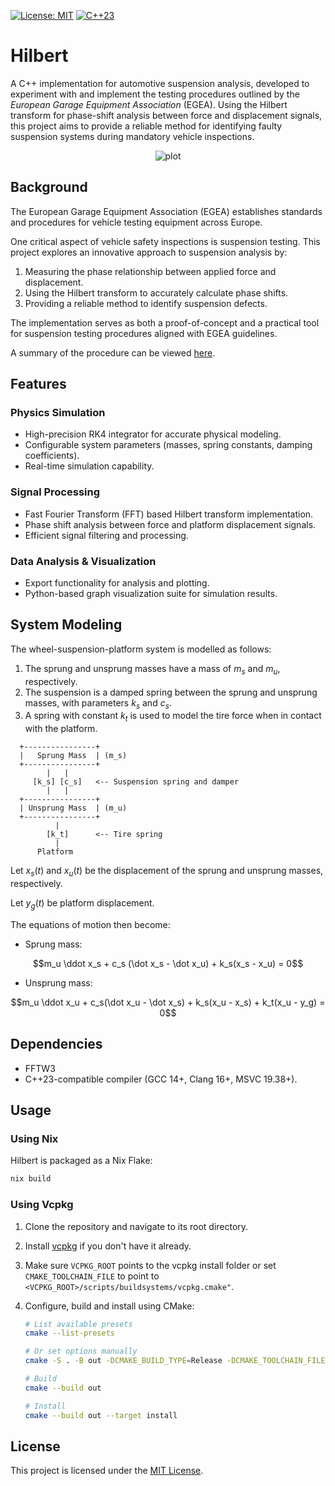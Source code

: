 [![License: MIT](https://img.shields.io/badge/License-MIT-blue.svg)](LICENSE)
[![C++23](https://img.shields.io/badge/C%2B%2B-23-blue.svg)](https://en.cppreference.com/w/cpp/23)

# Hilbert

A C++ implementation for automotive suspension analysis, developed to experiment with and implement the testing procedures outlined by the _European Garage Equipment Association_ (EGEA).
Using the Hilbert transform for phase-shift analysis between force and displacement signals, this project aims to provide a reliable method for identifying faulty suspension systems during mandatory vehicle inspections.

<div align="center">
	<img src="https://i.imgur.com/grnkbA2.png" alt="plot">
</div>



## Background

The European Garage Equipment Association (EGEA) establishes standards and procedures for vehicle testing equipment across Europe.

One critical aspect of vehicle safety inspections is suspension testing. This project explores an innovative approach to suspension analysis by:

1. Measuring the phase relationship between applied force and displacement.
2. Using the Hilbert transform to accurately calculate phase shifts.
3. Providing a reliable method to identify suspension defects.

The implementation serves as both a proof-of-concept and a practical tool for suspension testing procedures aligned with EGEA guidelines.

A summary of the procedure can be viewed [here](https://www.youtube.com/watch?v=4CSZhH3MUGM&t=38s).


## Features

### Physics Simulation
- High-precision RK4 integrator for accurate physical modeling.
- Configurable system parameters (masses, spring constants, damping coefficients).
- Real-time simulation capability.

### Signal Processing
- Fast Fourier Transform (FFT) based Hilbert transform implementation.
- Phase shift analysis between force and platform displacement signals.
- Efficient signal filtering and processing.

### Data Analysis & Visualization
- Export functionality for analysis and plotting.
- Python-based graph visualization suite for simulation results.



## System Modeling

The wheel-suspension-platform system is modelled as follows:

1. The sprung and unsprung masses have a mass of $m_s$ and $m_u$, respectively.
2. The suspension is a damped spring between the sprung and unsprung masses, with parameters $k_s$ and $c_s$.
3. A spring with constant $k_t$ is used to model the tire force when in contact with the platform.

```
  +----------------+
  |   Sprung Mass  | (m_s)
  +----------------+
        |   |       
     [k_s] [c_s]   <-- Suspension spring and damper
        |   |
  +----------------+
  | Unsprung Mass  | (m_u)
  +----------------+
          |           
        [k_t]      <-- Tire spring
          |
      Platform
```

Let $x_s(t)$ and $x_u(t)$ be the displacement of the sprung and unsprung masses, respectively.

Let $y_g(t)$ be platform displacement.

The equations of motion then become:

- Sprung mass:
```math
m_u \ddot x_s + c_s (\dot x_s - \dot x_u) + k_s(x_s - x_u) = 0
```
- Unsprung mass:
```math
m_u \ddot x_u + c_s(\dot x_u - \dot x_s) + k_s(x_u - x_s) + k_t(x_u - y_g) = 0
```



## Dependencies
- FFTW3
- C++23-compatible compiler (GCC 14+, Clang 16+, MSVC 19.38+).



## Usage

### Using Nix

Hilbert is packaged as a Nix Flake:

```bash
nix build
```


### Using Vcpkg

1.  Clone the repository and navigate to its root directory.
2.  Install [vcpkg](https://vcpkg.io/en/) if you don't have it already.
3.  Make sure `VCPKG_ROOT` points to the vcpkg install folder or set `CMAKE_TOOLCHAIN_FILE` to point to `<VCPKG_ROOT>/scripts/buildsystems/vcpkg.cmake"`.
4.  Configure, build and install using CMake:
    
    ```bash
    # List available presets
    cmake --list-presets
    
    # Or set options manually
    cmake -S . -B out -DCMAKE_BUILD_TYPE=Release -DCMAKE_TOOLCHAIN_FILE=$VCPKG_ROOT/scripts/buildsystems/vcpkg.cmake

    # Build
    cmake --build out

    # Install
    cmake --build out --target install
    ```



## License

This project is licensed under the [MIT License](LICENSE).
